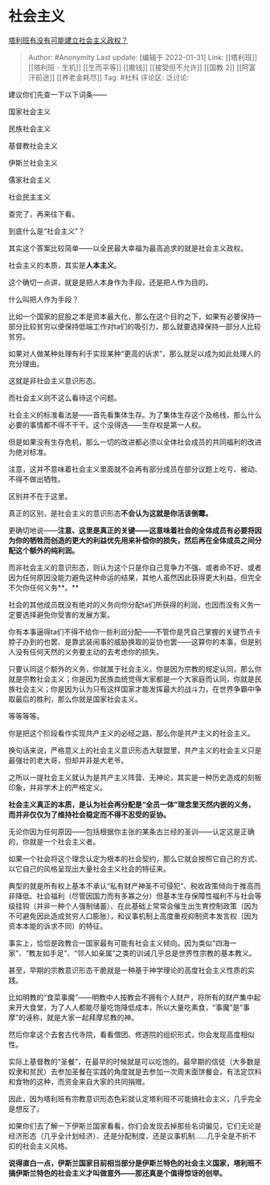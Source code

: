 # 社会主义
[塔利班有没有可能建立社会主义政权？](https://www.zhihu.com/question/480100286/answer/2064858092)

> Author: #Anonymity
> Last update: [编辑于 2022-01-31]
> Link: [[塔利班]] [[塔利班 - 生机]] [[生而平等]] [[撒钱]] [[接受但不允许]] [[国教 2]] [[阿富汗前途]] [[养老金耗尽]]
> Tag: #社科
> 评论区:
> 泛讨论:

建议你们先查一下以下词条——

国家社会主义

民族社会主义

基督教社会主义

伊斯兰社会主义

儒家社会主义

社会民主主义

查完了，再来往下看。

到底什么是“社会主义”？

其实这个答案比较简单——以全民最大幸福为最高追求的就是社会主义政权。

社会主义的本质，其实是**人本主义**。

这个确切一点讲，就是是把人本身作为手段，还是把人作为目的。

什么叫把人作为手段？

比如一个国家的屁股之本是资本最大化，那么在这个目的之下，如果有必要保持一部分比较贫穷以便保持低端工作对ta们的吸引力，那么就要选择保持一部分人比较贫穷。

如果对人做某种处理有利于实现某种“更高的诉求”，那么就足以成为如此处理人的充分理由。

这就是非社会主义意识形态。

而社会主义则不这么看待这个问题。

社会主义的标准看法是——首先看集体生存。为了集体生存这个及格线，那么什么必要的事情都不得不干干。这个没得选——生存权是第一人权。

但是如果没有生存危机，那么一切的改进都必须以全体社会成员的共同福利的改进为绝对标准。

注意，这并不意味着社会主义里面就不会再有部分成员在部分议题上吃亏、被动、不得不做出牺牲。

区别并不在于这里。

真正的区别，是社会主义的意识形态**不会认为这就是你活该倒霉。**

更确切地说——**注意、这里是真正的关键——这意味着社会的全体成员有必要将因为你的牺牲而创造的更大的利益优先用来补偿你的损失，然后再在全体成员之间分配这个额外的纯利润。**

而非社会主义的意识形态，则认为这个只是你自己竞争力不强、或者命不好、或者因为任何原因没能力避免这种命运的结果，其他人虽然因此获得更大利益，但完全不欠你任何义务**。**

社会的其他成员既没有绝对的义务向你分配ta们所获得的利润，也因而没有义务一定要选择避免你受害的发展方案。

你有本事逼得ta们不得不给你一些利润分配——不管你是凭自己掌握的关键节点卡脖子办到的也罢、是靠武装闹事的威胁换取的妥协也罢——这算你的本事，但是别人没有任何天然的义务要主动的去考虑你的损失。

只要认同这个额外的义务，你就属于社会主义。你是因为宗教的规定认同，那么你就是宗教社会主义；你是因为民族血统觉得大家都是一个大家庭而认同，你就是民族社会主义；你是因为认为只有这样国家才能发挥最大的战斗力，在世界争霸中争取最后的胜利，那么你就是国家社会主义。

等等等等。

你是把这个阶段看作实现共产主义的必经之路，那么你是共产主义的社会主义。

换句话来说，严格意义上的社会主义意识形态大联盟里，共产主义的社会主义只是最强壮的老大哥，但却并非是大老爷。

之所以一提社会主义就认为是共产主义阵营、无神论，其实是一种历史造成的刻板印象，并非学术上的严格定义。

**社会主义真正的本质，是认为社会再分配是“全员一体”理念里天然内嵌的义务，而并非仅仅为了维持社会稳定而不得不忍受的妥协。**

无论你因为任何原因——包括根据你主张的某条古兰经的圣训——认定这是正确的，你就是一个社会主义者。

如果一个社会将这个理念认定为根本的社会契约，那么它就会按照它自己的方式、以它自己的风格呈现出大量社会主义社会的特征来。

典型的就是所有权上基本不承认“私有财产神圣不可侵犯”、税收政策倾向于推高而非降低、社会福利（尽管因国力而有多寡之分）但基本生存保障性福利不与社会等级挂钩（并非一种个人强制储蓄）、在此基础上常常会催生出生育控制政策（因为不可避免因此造成贫穷人口膨胀），和议事机制上高度重视抑制资本发言权（因为资本本能的诉求不同）的特征。

事实上，恰恰是政教合一国家最有可能有社会主义倾向。因为类似“四海一家”、“教友如手足”、“邻人如亲属”之类的训诫几乎总是世界性宗教的基本教义。

甚至，早期的宗教意识形态干脆就是一种基于神学理论的高度社会主义性质的实践。

比如明教的“食菜事魔”——明教中人按教会不拥有个人财产，将所有的财产集中起来开大食堂，为了人人都能尽量吃饱降低成本，所以大量吃素食，“事魔”是“事摩”的诬称，就是大家一起拜摩尼教的神。

然后你拿这个去套古代寺院，看看僧团、修道院的组织形式，你会发现高度相似性。

实际上基督教的“圣餐”，在最早的时候就是可以吃饱的。最早期的信徒（大多数是奴隶和贫民）去参加圣餐在实践的角度就是去参加一次周末面饼餐会，有法定饮料和食物的这种，而资金来自大家的共同捐赠。

因此，因为塔利班有宗教意识形态色彩就认定塔利班不可能搞社会主义，几乎完全是想反了。

如果你们去了解一下伊斯兰国家看看，你们会发现去掉那些名词偏见，它们无论是经济形态（几乎全计划经济）、还是分配制度、还是议事机制……几乎全是不折不扣的社会主义风格。

**说得直白一点，伊斯兰国家目前相当部分是伊斯兰特色的社会主义国家，塔利班不搞伊斯兰特色的社会主义才叫做意外——那还真是个值得惊讶的创举。**
